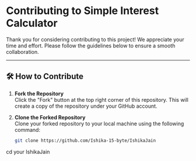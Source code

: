 # Contributing to Simple Interest Calculator

Thank you for considering contributing to this project! We appreciate your time and effort. Please follow the guidelines below to ensure a smooth collaboration.

---

## 🛠 How to Contribute

1. **Fork the Repository**  
   Click the "Fork" button at the top right corner of this repository. This will create a copy of the repository under your GitHub account.

2. **Clone the Forked Repository**  
   Clone your forked repository to your local machine using the following command:
   ```bash
   git clone https://github.com/Ishika-15-byte/IshikaJain
cd your IshikaJain
